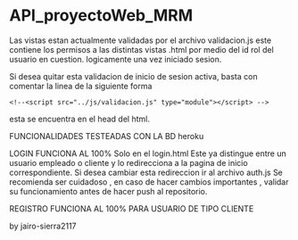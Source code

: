 # API_proyectoWeb_MRM

Las vistas estan actualmente validadas por el archivo validacion.js
este contiene los permisos a las distintas vistas .html
por medio del id rol del usuario en cuestion.
logicamente una vez iniciado sesion.

Si desea quitar esta validacion de inicio de sesion activa, basta con comentar la linea de la siguiente forma

    <!--<script src="../js/validacion.js" type="module"></script> -->

esta se encuentra en el head del html.

FUNCIONALIDADES TESTEADAS CON LA BD heroku

LOGIN
FUNCIONA AL 100%
Solo en el login.html
Este ya distingue entre un usuario empleado o cliente y lo redirecciona a la pagina de inicio correspondiente.
Si desea cambiar esta redireccion ir al archivo auth.js
Se recomienda ser cuidadoso , en caso de hacer cambios importantes , validar su funcionamiento antes de hacer push al repositorio.

REGISTRO
FUNCIONA AL 100% PARA USUARIO DE TIPO CLIENTE

by jairo-sierra2117
